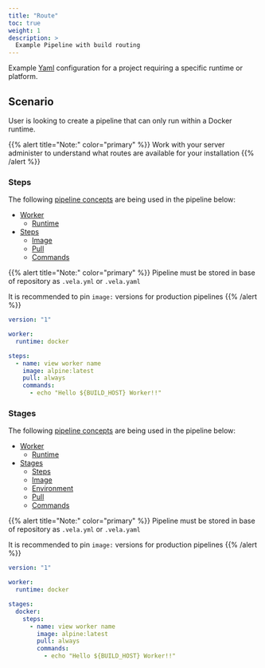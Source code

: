 ```yaml
---
title: "Route"
toc: true
weight: 1
description: >
  Example Pipeline with build routing
---
```


Example [Yaml](https://yaml.org/spec/) configuration for a project requiring a specific runtime or platform.

## Scenario

User is looking to create a pipeline that can only run within a Docker runtime.

{{% alert title="Note:" color="primary" %}}
Work with your server administer to understand what routes are available for your installation
{{% /alert %}}

### Steps

The following [pipeline concepts](/docs/concepts/pipeline) are being used in the pipeline below:

* [Worker](/docs/concepts/pipeline/worker/)
  * [Runtime](/docs/concepts/pipeline/worker/runtime/)
* [Steps](/docs/concepts/pipeline/steps/)
  * [Image](/docs/concepts/pipeline/steps/image/)
  * [Pull](/docs/concepts/pipeline/steps/pull/)
  * [Commands](/docs/concepts/pipeline/steps/commands/)

{{% alert title="Note:" color="primary" %}}
Pipeline must be stored in base of repository as `.vela.yml` or `.vela.yaml`

It is recommended to pin `image:` versions for production pipelines
{{% /alert %}}

```yaml
version: "1"

worker:
  runtime: docker

steps:
  - name: view worker name
    image: alpine:latest
    pull: always
    commands:
      - echo "Hello ${BUILD_HOST} Worker!!"
```

### Stages

The following [pipeline concepts](/docs/concepts/pipeline) are being used in the pipeline below:

* [Worker](/docs/concepts/pipeline/worker/)
  * [Runtime](/docs/concepts/pipeline/worker/runtime/)
* [Stages](/docs/concepts/pipeline/stages/)
  * [Steps](/docs/concepts/pipeline/steps/)
  * [Image](/docs/concepts/pipeline/steps/image/)
  * [Environment](/docs/concepts/pipeline/steps/environment/)
  * [Pull](/docs/concepts/pipeline/steps/pull/)
  * [Commands](/docs/concepts/pipeline/steps/commands/)

{{% alert title="Note:" color="primary" %}}
Pipeline must be stored in base of repository as `.vela.yml` or `.vela.yaml`

It is recommended to pin `image:` versions for production pipelines
{{% /alert %}}

```yaml
version: "1"

worker:
  runtime: docker

stages:
  docker:
    steps:
      - name: view worker name
        image: alpine:latest
        pull: always
        commands:
          - echo "Hello ${BUILD_HOST} Worker!!"
```